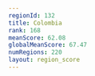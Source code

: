 ```yaml
---
regionId: 132
title: Colombia
rank: 168
meanScore: 62.08
globalMeanScore: 67.47
numRegions: 220
layout: region_score
---
```

